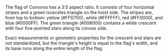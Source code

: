 The flag of Comoros has a 3:5 aspect ratio. It consists of four horizontal stripes and a green isosceles triangle on the hoist side. The stripes are, from top to bottom: yellow (#FFD700), white (#FFFFFF), red (#FF0000), and blue (#0000FF). The green triangle (#008000) contains a white crescent with four five-pointed stars along its convex side.

Exact measurements or geometric properties for the crescent and stars are not standardized, but the triangle's height is equal to the flag's width, and its base runs along the entire length of the flag.